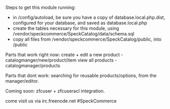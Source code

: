Steps to get this module running:
- in /config/autoload, be sure you have a copy of database.local.php.dist, configured for your database, and saved as database.local.php 
- create the tables necessary for this module, using /vendor/speckcommerce/SpeckCatalog/data/schema.sql
- copy all files from /vendor/speckcommerce/SpeckCatalog/public, into /public

Parts that work right now:
create + edit a new product - catalogmanger/new/product/item
view all products - catalogmanager/products

Parts that dont work:
searching for reusable products/options, from the manager/editor.

Coming soon: zfcuser + zfcuseracl integration.

come visit us via irc.freenode.net #SpeckCommerce
